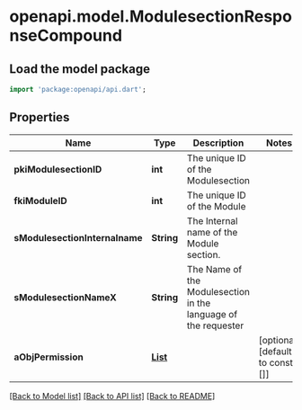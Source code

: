# openapi.model.ModulesectionResponseCompound

## Load the model package
```dart
import 'package:openapi/api.dart';
```

## Properties
Name | Type | Description | Notes
------------ | ------------- | ------------- | -------------
**pkiModulesectionID** | **int** | The unique ID of the Modulesection | 
**fkiModuleID** | **int** | The unique ID of the Module | 
**sModulesectionInternalname** | **String** | The Internal name of the Module section. | 
**sModulesectionNameX** | **String** | The Name of the Modulesection in the language of the requester | 
**aObjPermission** | [**List<PermissionResponseCompound>**](PermissionResponse.md) |  | [optional] [default to const []]

[[Back to Model list]](../README.md#documentation-for-models) [[Back to API list]](../README.md#documentation-for-api-endpoints) [[Back to README]](../README.md)


